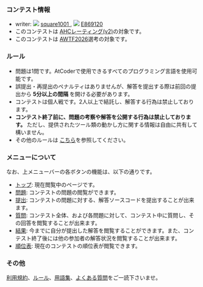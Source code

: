 
<div>

<span>

<span>

### **コンテスト情報**

<section>

<ul>

<li>
writer: 
<img src="https://img.atcoder.jp/assets/icon/crown_silver.png">

</img>
<a href="https://atcoder.jp/users/square1001?contestType=heuristic">
<span>
square1001
</span>
</a>, 
<img src="https://img.atcoder.jp/assets/icon/crown_bronze.png">

</img>
<a href="https://atcoder.jp/users/E869120?contestType=heuristic">
<span>
E869120
</span>
</a>
</li>

<li>
このコンテストは
<a href="https://atcoder.jp/posts/1380">AHCレーティング(v2)</a>の対象です。
                
</li>

<li>
このコンテストは <a href="https://atcoder.jp/posts/1388">AWTF2026</a>選考の対象です。
</li>

</ul>

</section>

### **ルール**

<section>

<ul>

<li>
問題は1問です。AtCoderで使用できるすべてのプログラミング言語を使用可能です。
</li>

<li>
誤提出・再提出のペナルティはありませんが、解答を提出する際は前回の提出から
<strong>
5分以上の間隔
</strong>
を開ける必要があります。
	
</li>

<li>
コンテストは個人戦です。2人以上で結託し、解答する行為は禁止しております。
</li>

<li>

<strong>
コンテスト終了前に、問題の考察や解答を公開する行為は禁止しております。
</strong>
ただし、提供されたツール類の動かし方に関する情報は自由に共有して構いません。
</li>

<li>
その他のルールは <a href="https://atcoder.jp/contests/ahc044/rules">こちら</a>を参照してください。
</li>

</ul>

</section>

### **メニューについて**

<section>

<p>
なお、上メニューバーの各ボタンの機能は、以下の通りです。
            
</p>

<ul>

<li>
<a href="https://atcoder.jp/contests/ahc044#">トップ</a>: 現在閲覧中のページです。
</li>

<li>
<a href="https://atcoder.jp/contests/ahc044/assignments">問題</a>: コンテストの問題の閲覧ができます。
</li>

<li>
<a href="https://atcoder.jp/contests/ahc044/submit">提出</a>: コンテストの問題に対する、解答ソースコードを提出することが出来ます。
</li>

<li>
<a href="https://atcoder.jp/contests/ahc044/clarifications">質問</a>: コンテスト全体、および各問題に対して、コンテスト中に質問し、その回答を閲覧することが出来ます。
</li>

<li>
<a href="https://atcoder.jp/contests/ahc044/submissions/me">結果</a>: 今までに自分が提出した解答を閲覧することができます。また、コンテスト終了後には他の参加者の解答状況を閲覧することが出来ます。
                
</li>

<li>
<a href="https://atcoder.jp/contests/ahc044/standings">順位表</a>: 現在のコンテストの順位表が閲覧できます。
</li>

</ul>

</section>

### **その他**

<section>

<p>
<a href="https://atcoder.jp/contests/ahc044/tos">利用規約</a>、<a href="https://atcoder.jp/contests/ahc044/rules">ルール</a>、<a href="https://atcoder.jp/contests/ahc044/glossary">用語集</a>、<a href="https://atcoder.jp/contests/ahc044/faq">よくある質問</a>をご一読下さいませ。
            
</p>

</section>

</span>

</span>

</div>
